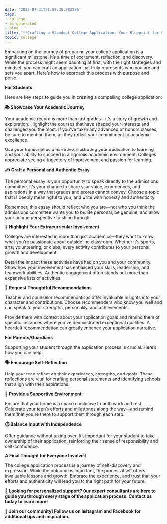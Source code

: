```yaml
---
date: '2025-07-31T21:59:36.283286'
tags:
- college
- ai-generated
- blog
title: '**Crafting a Standout College Application: Your Blueprint for Success**'
topic: college
---
```


Embarking on the journey of preparing your college application is a significant milestone. It’s a time of excitement, reflection, and discovery. While the process might seem daunting at first, with the right strategies and mindset, you can craft an application that truly represents who you are and sets you apart. Here’s how to approach this process with purpose and poise.

**For Students**

Here are key steps to guide you in creating a compelling college application:

**📚 Showcase Your Academic Journey**

Your academic record is more than just grades—it's a story of growth and exploration. Highlight the courses that have shaped your interests and challenged you the most. If you've taken any advanced or honors classes, be sure to mention them, as they reflect your commitment to academic excellence.

Use your transcript as a narrative, illustrating your dedication to learning and your ability to succeed in a rigorous academic environment. Colleges appreciate seeing a trajectory of improvement and passion for learning.

**✍️ Craft a Personal and Authentic Essay**

The personal essay is your opportunity to speak directly to the admissions committee. It’s your chance to share your voice, experiences, and aspirations in a way that grades and scores cannot convey. Choose a topic that is deeply meaningful to you, and write with honesty and authenticity.

Remember, this essay should reflect who you are—not who you think the admissions committee wants you to be. Be personal, be genuine, and allow your unique perspective to shine through.

**🎨 Highlight Your Extracurricular Involvement**

Colleges are interested in more than just academics—they want to know what you’re passionate about outside the classroom. Whether it's sports, arts, volunteering, or clubs, every activity contributes to your personal growth and development.

Detail the impact these activities have had on you and your community. Show how your involvement has enhanced your skills, leadership, and teamwork abilities. Authentic engagement often stands out more than expansive lists of activities.

**🤝 Request Thoughtful Recommendations**

Teacher and counselor recommendations offer invaluable insights into your character and contributions. Choose recommenders who know you well and can speak to your strengths, personality, and achievements.

Provide them with context about your application goals and remind them of specific instances where you’ve demonstrated exceptional qualities. A heartfelt recommendation can greatly enhance your application narrative.

**For Parents/Guardians**

Supporting your student through the application process is crucial. Here’s how you can help:

**🗣️ Encourage Self-Reflection**

Help your teen reflect on their experiences, strengths, and goals. These reflections are vital for crafting personal statements and identifying schools that align with their aspirations.

**🤲 Provide a Supportive Environment**

Ensure that your home is a space conducive to both work and rest. Celebrate your teen’s efforts and milestones along the way—and remind them that you're there to support them through each step.

**⏱️ Balance Input with Independence**

Offer guidance without taking over. It’s important for your student to take ownership of their application, reinforcing their sense of responsibility and self-confidence.

**A Final Thought for Everyone Involved**

The college application process is a journey of self-discovery and expression. While the outcome is important, the process itself offers invaluable lessons and growth. Embrace the experience, and trust that your efforts and authenticity will lead you to the right path for your future.

**📌 Looking for personalized support? Our expert consultants are here to guide you through every stage of the application process. Contact us today to learn more!**

**📱 Join our community! Follow us on Instagram and Facebook for additional tips and inspiration.**